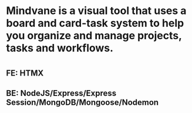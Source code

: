 # Mindvane  is a visual tool that uses a board and card-task system to help you organize and manage projects, tasks and workflows.
#
## FE: HTMX
## BE: NodeJS/Express/Express Session/MongoDB/Mongoose/Nodemon
#
#
# 
